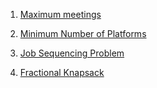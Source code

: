 1) [Maximum meetings](https://www.codingninjas.com/codestudio/problems/1062658?topList=striver-sde-sheet-problems&utm_source=striver&utm_medium=website)

2) [Minimum Number of Platforms ](https://www.codingninjas.com/codestudio/problems/799400?topList=striver-sde-sheet-problems&utm_source=striver&utm_medium=website&leftPanelTab=0)

3) [Job Sequencing Problem](https://www.codingninjas.com/codestudio/problems/job-sequencing-problem_1169460?topList=striver-sde-sheet-problems&utm_source=striver&utm_medium=website&leftPanelTab=0)

4) [Fractional Knapsack ](https://www.codingninjas.com/codestudio/problems/975286?topList=striver-sde-sheet-problems&utm_source=striver&utm_medium=website&leftPanelTab=0)
